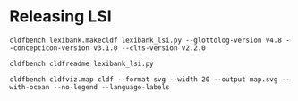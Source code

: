 # Releasing LSI

```shell
cldfbench lexibank.makecldf lexibank_lsi.py --glottolog-version v4.8 --concepticon-version v3.1.0 --clts-version v2.2.0
```

```shell
cldfbench cldfreadme lexibank_lsi.py
```

```shell
cldfbench cldfviz.map cldf --format svg --width 20 --output map.svg --with-ocean --no-legend --language-labels
```